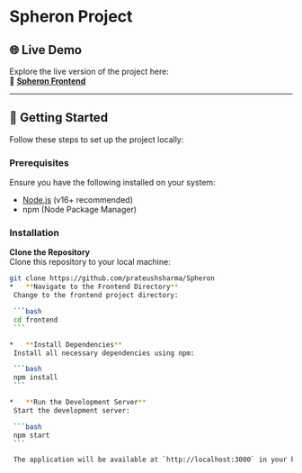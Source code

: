 # Spheron Project

## 🌐 Live Demo  
Explore the live version of the project here:  
🔗 **[Spheron Frontend](https://spheron-psi.vercel.app/)**

---

## 🚀 Getting Started  

Follow these steps to set up the project locally:

### Prerequisites  
Ensure you have the following installed on your system:
- [Node.js](https://nodejs.org/) (v16+ recommended)
- npm (Node Package Manager)

### Installation  

 **Clone the Repository**  
   Clone this repository to your local machine:  
   ```bash
   git clone https://github.com/prateushsharma/Spheron
*   **Navigate to the Frontend Directory**  
    Change to the frontend project directory:

    ```bash
    cd frontend
    ```

*   **Install Dependencies**  
    Install all necessary dependencies using npm:

    ```bash
    npm install
    ```

*   **Run the Development Server**  
    Start the development server:

    ```bash
    npm start
    ```

    The application will be available at `http://localhost:3000` in your browser.
